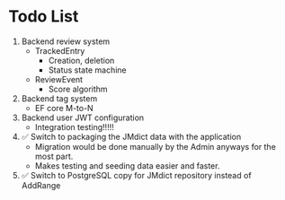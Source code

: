 # Todo List

1. Backend review system
   - TrackedEntry
     - Creation, deletion
     - Status state machine
   - ReviewEvent
     - Score algorithm
2. Backend tag system
   - EF core M-to-N
3. Backend user JWT configuration
   - Integration testing!!!!!
4. ✅ Switch to packaging the JMdict data with the application
   - Migration would be done manually by the Admin anyways for the most part.
   - Makes testing and seeding data easier and faster.
5. ✅ Switch to PostgreSQL copy for JMdict repository instead of AddRange